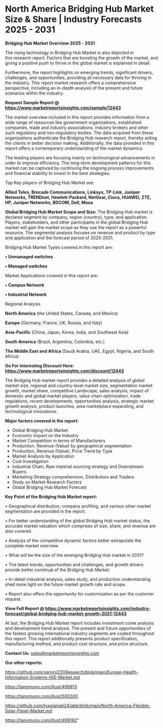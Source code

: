 # North America Bridging Hub Market Size & Share | Industry Forecasts 2025 - 2031

<Strong> Bridging Hub Market Overview 2025 - 2031</strong>

The rising technology in Bridging Hub Market is also depicted in this research report. Factors that are boosting the growth of the market, and giving a positive push to thrive in the global market is explained in detail.

Furthermore, the report highlights on emerging trends, significant drivers, challenges, and opportunities, providing all necessary data for thriving in the industry. This report market research offers a comprehensive perspective, including an in-depth analysis of the present and future scenarios within the industry.

<strong>Request Sample Report @ <a href=https://www.marketreportsinsights.com/sample/12443>https://www.marketreportsinsights.com/sample/12443</a></strong>

The market overview included in this report provides information from a wide range of resources like government organizations, established companies, trade and industry associations, industry brokers and other such regulatory and non-regulatory bodies. The data acquired from these organizations authenticate the Bridging Hub research report, thereby aiding the clients in better decision making. Additionally, the data provided in this report offers a contemporary understanding of the market dynamics.

The leading players are focusing mainly on technological advancements in order to improve efficiency. The long-term development patterns for this market can be captured by continuing the ongoing process improvements and financial stability to invest in the best strategies.

Top Key players of Bridging Hub Market are:

<strong>Allied Teles, Brocade Communications, Linksys, TP-Link, Juniper Networks, TRENDnet, Hewlett-Packard, NetGear, Cisco, HUAWEI, ZTE, HP, Juniper Networks, BDCOM, Dell, Moxa</strong>

<strong><b>Global Bridging Hub Market Scope and Size:</b></strong>
The Bridging Hub market is declared segment by company, region (country), type, and application. Players, stakeholders, and other participants in the global Bridging Hub market will gain the market scope as they use the report as a powerful resource. The segmental analysis focuses on revenue and product by type and application and the forecast period of 2025-2031.

Bridging Hub Market Types covered in this report are:

<strong>• Unmanaged switches

• Managed switches</strong>

Market Applications covered in this report are:

<strong>• Campus Network

• Industrial Network</strong> 

Regional Analysis

<strong>North America</strong> (the United States, Canada, and Mexico)

<strong>Europe</strong> (Germany, France, UK, Russia, and Italy)

<strong>Asia-Pacific</strong> (China, Japan, Korea, India, and Southeast Asia)

<strong>South America</strong> (Brazil, Argentina, Colombia, etc.)

<strong>The Middle East and Africa</strong> (Saudi Arabia, UAE, Egypt, Nigeria, and South Africa)

<strong>Go For Interesting Discount Here: <a href=https://www.marketreportsinsights.com/discount/12443>https://www.marketreportsinsights.com/discount/12443</a></strong>

The Bridging Hub market report provides a detailed analysis of global market size, regional and country-level market size, segmentation market growth, market share, competitive Landscape, sales analysis, impact of domestic and global market players, value chain optimization, trade regulations, recent developments, opportunities analysis, strategic market growth analysis, product launches, area marketplace expanding, and technological innovations.

<strong><b>Major factors covered in the report:</b></strong>
<ul>
  <li>Global Bridging Hub Market </li>
  <li>Economic Impact on the Industry</li>
  <li>Market Competition in terms of Manufacturers</li>
  <li>Production, Revenue (Value) by geographical segmentation</li>
  <li>Production, Revenue (Value), Price Trend by Type</li>
  <li>Market Analysis by Application</li>
  <li>Cost Investigation</li>
  <li>Industrial Chain, Raw material sourcing strategy and Downstream Buyers</li>
  <li>Marketing Strategy comprehension, Distributors and Traders</li>
  <li>Study on Market Research Factors</li>
  <li>Global Bridging Hub Market Forecast</li>
</ul>

<strong><b>Key Point of the Bridging Hub Market report:</b></strong>

• Geographical distribution, company profiling, and various other market segmentation are provided in the report.

• For better understanding of the global Bridging Hub market status, the accurate market valuation which comprises of size, share, and revenue are also covered.

• Analysis of the competitive dynamic factors better extrapolate the complete market overview

• What will be the size of the emerging Bridging Hub market in 2031?

• The latest trends, opportunities and challenges, and growth drivers provide better construal of the Bridging Hub Market.

• In-detail industrial analysis, sales study, and production understanding shed more light on the future market growth rate and scope.

• Report also offers the opportunity for customization as per the customer request.

<strong><b>View Full Report @ <a href=https://www.marketreportsinsights.com/industry-forecast/global-bridging-hub-market-growth-2021-12443>https://www.marketreportsinsights.com/industry-forecast/global-bridging-hub-market-growth-2021-12443</a></b></strong>


At last, the Bridging Hub Market report includes investment come analysis and development trend analysis. The present and future opportunities of the fastest growing international industry segments are coated throughout this report. This report additionally presents product specification, manufacturing method, and product cost structure, and price structure.

<strong>Contact Us:</strong>
sales@marketreportsinsights.com

<strong>Our other reports:</strong>

<a href=https://github.com/yamini231/Research/blob/main/Europe-Health-Information-Systems-HIS-Market.md>https://github.com/yamini231/Research/blob/main/Europe-Health-Information-Systems-HIS-Market.md</a>

<a href=https://tanomuno.com/illust/499813>https://tanomuno.com/illust/499813</a>

<a href=https://tanomuno.com/illust/500300>https://tanomuno.com/illust/500300</a>

<a href=https://github.com/tyagianjali24/abb/blob/main/North-America-Flexible-Solar-Panel-Market.md>https://github.com/tyagianjali24/abb/blob/main/North-America-Flexible-Solar-Panel-Market.md</a>

<a href=https://tanomuno.com/illust/499182>https://tanomuno.com/illust/499182</a>"
